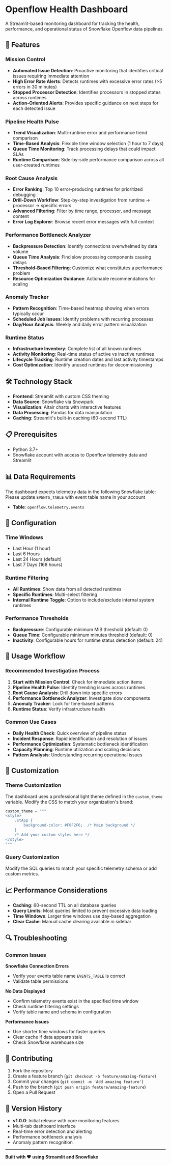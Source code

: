 # Openflow Health Dashboard
A Streamlit-based monitoring dashboard for tracking the health, performance, and operational status of Snowflake Openflow data pipelines

## 🚀 Features

### Mission Control
- **Automated Issue Detection**: Proactive monitoring that identifies critical issues requiring immediate attention
- **High Error Rate Alerts**: Detects runtimes with excessive error rates (>5 errors in 30 minutes)
- **Stopped Processor Detection**: Identifies processors in stopped states across runtimes
- **Action-Oriented Alerts**: Provides specific guidance on next steps for each detected issue

### Pipeline Health Pulse
- **Trend Visualization**: Multi-runtime error and performance trend comparison
- **Time-Based Analysis**: Flexible time window selection (1 hour to 7 days)
- **Queue Time Monitoring**: Track processing delays that could impact SLAs
- **Runtime Comparison**: Side-by-side performance comparison across all user-created runtimes

### Root Cause Analysis
- **Error Ranking**: Top 10 error-producing runtimes for prioritized debugging
- **Drill-Down Workflow**: Step-by-step investigation from runtime → processor → specific errors
- **Advanced Filtering**: Filter by time range, processor, and message content
- **Error Log Explorer**: Browse recent error messages with full context

### Performance Bottleneck Analyzer
- **Backpressure Detection**: Identify connections overwhelmed by data volume
- **Queue Time Analysis**: Find slow processing components causing delays
- **Threshold-Based Filtering**: Customize what constitutes a performance problem
- **Resource Optimization Guidance**: Actionable recommendations for scaling

### Anomaly Tracker
- **Pattern Recognition**: Time-based heatmap showing when errors typically occur
- **Scheduled Job Issues**: Identify problems with recurring processes
- **Day/Hour Analysis**: Weekly and daily error pattern visualization

### Runtime Status
- **Infrastructure Inventory**: Complete list of all known runtimes
- **Activity Monitoring**: Real-time status of active vs inactive runtimes
- **Lifecycle Tracking**: Runtime creation dates and last activity timestamps
- **Cost Optimization**: Identify unused runtimes for decommissioning

## 🛠️ Technology Stack

- **Frontend**: Streamlit with custom CSS theming
- **Data Source**: Snowflake via Snowpark
- **Visualization**: Altair charts with interactive features
- **Data Processing**: Pandas for data manipulation
- **Caching**: Streamlit's built-in caching (60-second TTL)

## 📋 Prerequisites

- Python 3.7+
- Snowflake account with access to Openflow telemetry data and Streamlit



## 📊 Data Requirements

The dashboard expects telemetry data in the following Snowflake table:
Please update `EVENTS_TABLE` with event table name in your account
- **Table**: `openflow.telemetry.events`


## 🔧 Configuration

### Time Windows
- Last Hour (1 hour)
- Last 6 Hours
- Last 24 Hours (default)
- Last 7 Days (168 hours)

### Runtime Filtering
- **All Runtimes**: Show data from all detected runtimes
- **Specific Runtimes**: Multi-select filtering
- **Internal Runtime Toggle**: Option to include/exclude internal system runtimes

### Performance Thresholds
- **Backpressure**: Configurable minimum MiB threshold (default: 0)
- **Queue Time**: Configurable minimum minutes threshold (default: 0)
- **Inactivity**: Configurable hours for runtime status detection (default: 24)

## 🎯 Usage Workflow

### Recommended Investigation Process

1. **Start with Mission Control**: Check for immediate action items
2. **Pipeline Health Pulse**: Identify trending issues across runtimes
3. **Root Cause Analysis**: Drill down into specific errors
4. **Performance Bottleneck Analyzer**: Investigate slow components
5. **Anomaly Tracker**: Look for time-based patterns
6. **Runtime Status**: Verify infrastructure health

### Common Use Cases

- **Daily Health Check**: Quick overview of pipeline status
- **Incident Response**: Rapid identification and resolution of issues
- **Performance Optimization**: Systematic bottleneck identification
- **Capacity Planning**: Runtime utilization and scaling decisions
- **Pattern Analysis**: Understanding recurring operational issues

## 🎨 Customization

### Theme Customization
The dashboard uses a professional light theme defined in the `custom_theme` variable. Modify the CSS to match your organization's brand:

```python
custom_theme = """
<style>
    .stApp {
        background-color: #F0F2F6;  /* Main background */
    }
    /* Add your custom styles here */
</style>
"""
```

### Query Customization
Modify the SQL queries to match your specific telemetry schema or add custom metrics.

## 📈 Performance Considerations

- **Caching**: 60-second TTL on all database queries
- **Query Limits**: Most queries limited to prevent excessive data loading
- **Time Windows**: Larger time windows use day-based aggregation
- **Clear Cache**: Manual cache clearing available in sidebar

## 🔍 Troubleshooting

### Common Issues

**Snowflake Connection Errors**
- Verify your events table name `EVENTS_TABLE` is correct 
- Validate table permissions

**No Data Displayed**
- Confirm telemetry events exist in the specified time window
- Check runtime filtering settings
- Verify table name and schema in configuration

**Performance Issues**
- Use shorter time windows for faster queries
- Clear cache if data appears stale
- Check Snowflake warehouse size


## 🤝 Contributing

1. Fork the repository
2. Create a feature branch (`git checkout -b feature/amazing-feature`)
3. Commit your changes (`git commit -m 'Add amazing feature'`)
4. Push to the branch (`git push origin feature/amazing-feature`)
5. Open a Pull Request



## 🔄 Version History

- **v1.0.0**: Initial release with core monitoring features
- Multi-tab dashboard interface
- Real-time error detection and alerting
- Performance bottleneck analysis
- Anomaly pattern recognition

---

**Built with ❤️ using Streamlit and Snowflake**
